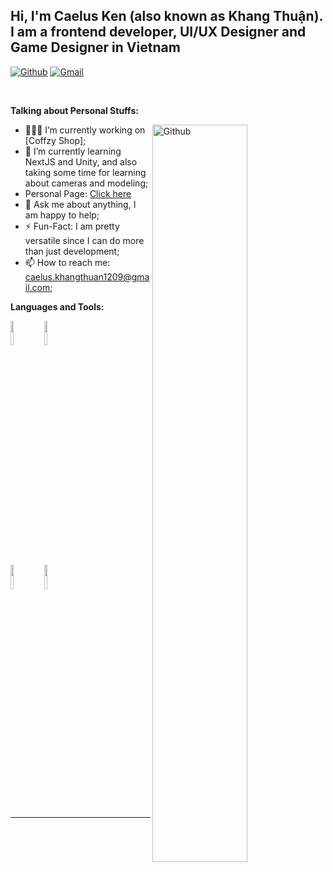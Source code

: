 <!-- Your title -->
## Hi, I'm Caelus Ken (also known as Khang Thuận). I am a frontend developer, UI/UX Designer and Game Designer in Vietnam

<!-- Your badges
You can use the website to generate badges: https://shields.io/
-->

[![Github](https://img.shields.io/badge/-Github-000?style=flat&logo=Github&logoColor=white)](https://github.com/CaelusKen)
[![Gmail](https://img.shields.io/badge/-Gmail-c14438?style=flat&logo=Gmail&logoColor=white)](mailto:caelus.khangthuan1209@gmail.com)



&nbsp;

<!-- Talking about you -->
**Talking about Personal Stuffs:**

<!-- Any image aligned to the right. Beware the width -->
<img width="55%" align="right" alt="Github" src="https://raw.githubusercontent.com/onimur/.github/master/.resources/git-header.svg" />

- 👨🏽‍💻 I’m currently working on [Coffzy Shop];
- 🌱 I’m currently learning NextJS and Unity, and also taking some time for learning about cameras and modeling;
- Personal Page: [Click here](https://likely-toggle-941832.framer.app)
- 💬 Ask me about anything, I am happy to help;
- ⚡️ Fun-Fact: I am pretty versatile since I can do more than just development;
- 📫 How to reach me: caelus.khangthuan1209@gmail.com;

**Languages and Tools:** 

<!-- Your github readme stats
You can use this api: https://github.com/anuraghazra/github-readme-stats
-->
<p >
  <!-- Your languages and tools. Be careful with the alignment. 
  You can use this sites to get logos: https://www.vectorlogo.zone or https://simpleicons.org/
  -->
  <code><img width="10%" src="https://www.vectorlogo.zone/logos/javascript/javascript-ar21.svg"></code>
  <code><img width="10%" src="https://www.vectorlogo.zone/logos/flutterio/flutterio-ar21.svg"></code>
  <br />
  <code><img width="10%" src="https://www.vectorlogo.zone/logos/figma/figma-ar21.svg"></code>
  <code><img width="10%" src="https://www.vectorlogo.zone/logos/unity3d/unity3d-ar21.svg"></code>
</p>


---
